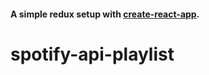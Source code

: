 #### A simple redux setup with [create-react-app](https://github.com/facebookincubator/create-react-app).
# spotify-api-playlist

